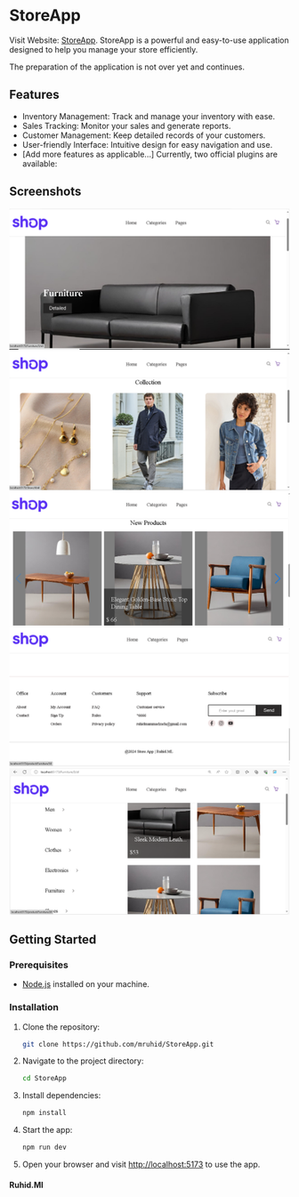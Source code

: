 # StoreApp
Visit  Website: [StoreApp](https://mruhid.github.io/StoreApp "StoreApp").
StoreApp is a powerful and easy-to-use application designed to help you manage your store efficiently.

The preparation of the application  is not over yet and continues.

## Features

- Inventory Management: Track and manage your inventory with ease.
- Sales Tracking: Monitor your sales and generate reports.
- Customer Management: Keep detailed records of your customers.
- User-friendly Interface: Intuitive design for easy navigation and use.
- [Add more features as applicable...]
Currently, two official plugins are available:

## Screenshots

![Screenshot1](./screen/Screenshot%201.png)
![Screenshot2](./screen/Screenshot%202.png)
![Screenshot3](./screen/Screenshot%203.png)
![Screenshot4](./screen/Screenshot%204.png)
![Screenshot5](./screen/src5.png)


## Getting Started

### Prerequisites

- [Node.js](https://nodejs.org/) installed on your machine.

### Installation

1. Clone the repository:

    ```bash
    git clone https://github.com/mruhid/StoreApp.git
    ```

2. Navigate to the project directory:

    ```bash
    cd StoreApp
    ```

3. Install dependencies:

    ```bash
    npm install
    ```

4. Start the app:

    ```bash
    npm run dev
    ```

5. Open your browser and visit [http://localhost:5173](http://localhost:5173) to use the app.

#### Ruhid.Ml



